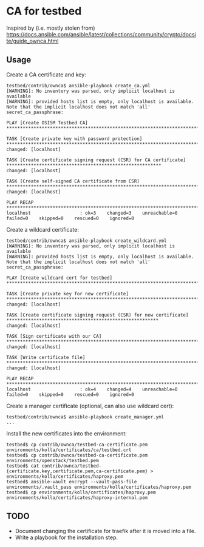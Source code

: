 # CA for testbed

Inspired by (i.e. mostly stolen from)
https://docs.ansible.com/ansible/latest/collections/community/crypto/docsite/guide_ownca.html

## Usage

Create a CA certificate and key:

```
testbed/contrib/ownca$ ansible-playbook create_ca.yml
[WARNING]: No inventory was parsed, only implicit localhost is available
[WARNING]: provided hosts list is empty, only localhost is available. Note that the implicit localhost does not match 'all'
secret_ca_passphrase:

PLAY [Create OSISM Testbed CA] *********************************************************************************************

TASK [Create private key with password protection] *************************************************************************
changed: [localhost]

TASK [Create certificate signing request (CSR) for CA certificate] *********************************************************
changed: [localhost]

TASK [Create self-signed CA certificate from CSR] **************************************************************************
changed: [localhost]

PLAY RECAP *****************************************************************************************************************
localhost                  : ok=3    changed=3    unreachable=0    failed=0    skipped=0    rescued=0    ignored=0
```

Create a wildcard certificate:

```
testbed/contrib/ownca$ ansible-playbook create_wildcard.yml
[WARNING]: No inventory was parsed, only implicit localhost is available
[WARNING]: provided hosts list is empty, only localhost is available. Note that the implicit localhost does not match 'all'
secret_ca_passphrase:

PLAY [Create wildcard cert for testbed] ************************************************************************************

TASK [Create private key for new certificate] ******************************************************************************
changed: [localhost]

TASK [Create certificate signing request (CSR) for new certificate] ********************************************************
changed: [localhost]

TASK [Sign certificate with our CA] ****************************************************************************************
changed: [localhost]

TASK [Write certificate file] **********************************************************************************************
changed: [localhost]

PLAY RECAP *****************************************************************************************************************
localhost                  : ok=4    changed=4    unreachable=0    failed=0    skipped=0    rescued=0    ignored=0
```

Create a manager certificate (optional, can also use wildcard cert):

```
testbed/contrib/ownca$ ansible-playbook create_manager.yml
...
```

Install the new certificates into the environment:

```
testbed$ cp contrib/ownca/testbed-ca-certificate.pem environments/kolla/certificates/ca/testbed.crt
testbed$ cp contrib/ownca/testbed-ca-certificate.pem environments/openstack/testbed.pem
testbed$ cat contrib/ownca/testbed-{certificate.key,certificate.pem,ca-certificate.pem} > environments/kolla/certificates/haproxy.pem
testbed$ ansible-vault encrypt --vault-pass-file environments/.vault_pass environments/kolla/certificates/haproxy.pem
testbed$ cp environments/kolla/certificates/haproxy.pem environments/kolla/certificates/haproxy-internal.pem
```

## TODO

* Document changing the certificate for traefik after it is moved into a file.
* Write a playbook for the installation step.
